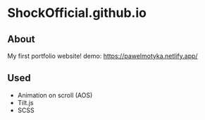 # ShockOfficial.github.io

## About
My first portfolio website!
demo: https://pawelmotyka.netlify.app/

## Used
- Animation on scroll (AOS)
- Tilt.js
- SCSS
